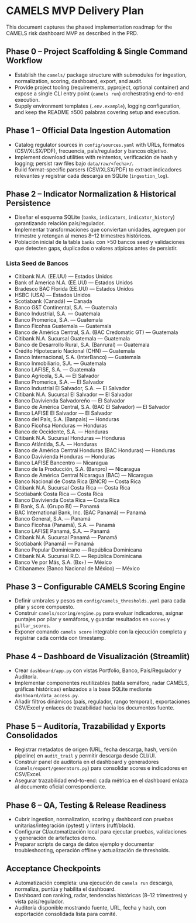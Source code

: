 # CAMELS MVP Delivery Plan

This document captures the phased implementation roadmap for the CAMELS risk dashboard MVP as described in the PRD.

## Phase 0 – Project Scaffolding & Single Command Workflow
- Establish the `camels/` package structure with submodules for ingestion, normalization, scoring, dashboard, export, and audit.
- Provide project tooling (requirements, pyproject, optional container) and expose a single CLI entry point (`camels run`) orchestrating end-to-end execution.
- Supply environment templates (`.env.example`), logging configuration, and keep the README ≤500 palabras covering setup and execution.

## Phase 1 – Official Data Ingestion Automation
- Catalog regulator sources in `config/sources.yaml` with URLs, formatos (CSV/XLSX/PDF), frecuencia, país/regulador y bancos objetivo.
- Implement download utilities with reintentos, verificación de hash y logging; persist raw files bajo `data/raw/<fecha>/`.
- Build format-specific parsers (CSV/XLSX/PDF) to extract indicadores relevantes y registrar cada descarga en SQLite (`ingestion_log`).

## Phase 2 – Indicator Normalization & Historical Persistence
- Diseñar el esquema SQLite (`banks`, `indicators`, `indicator_history`) garantizando relación país/regulador.
- Implementar transformaciones que conviertan unidades, agreguen por trimestre y retengan al menos 8–12 trimestres históricos.
- Población inicial de la tabla `banks` con >50 bancos seed y validaciones que detecten gaps, duplicados o valores atípicos antes de persistir.

### Lista Seed de Bancos
- Citibank N.A. (EE.UU) — Estados Unidos
- Bank of America N.A. (EE.UU) — Estados Unidos
- Bradesco BAC Florida (EE.UU) — Estados Unidos
- HSBC (USA) — Estados Unidos
- Scotiabank (Canadá) — Canada
- Banco G&T Continental, S.A. — Guatemala
- Banco Industrial, S.A. — Guatemala
- Banco Promerica, S.A. — Guatemala
- Banco Ficohsa Guatemala — Guatemala
- Banco de América Central, S.A. (BAC Credomatic GT) — Guatemala
- Citibank N.A. Sucursal Guatemala — Guatemala
- Banco de Desarrollo Rural, S.A. (Banrural) — Guatemala
- Crédito Hipotecario Nacional (CHN) — Guatemala
- Banco Internacional, S.A. (InterBanco) — Guatemala
- Banco Inmobiliario, S.A. — Guatemala
- Banco LAFISE, S.A. — Guatemala
- Banco Agrícola, S.A. — El Salvador
- Banco Promerica, S.A. — El Salvador
- Banco Industrial El Salvador, S.A. — El Salvador
- Citibank N.A. Sucursal El Salvador — El Salvador
- Banco Davivienda Salvadoreño — El Salvador
- Banco de América Central, S.A. (BAC El Salvador) — El Salvador
- Banco LAFISE El Salvador — El Salvador
- Banco del País, S.A. (Banpaís) — Honduras
- Banco Ficohsa Honduras — Honduras
- Banco de Occidente, S.A. — Honduras
- Citibank N.A. Sucursal Honduras — Honduras
- Banco Atlántida, S.A. — Honduras
- Banco de América Central Honduras (BAC Honduras) — Honduras
- Banco Davivienda Honduras — Honduras
- Banco LAFISE Bancentro — Nicaragua
- Banco de la Producción, S.A. (Banpro) — Nicaragua
- Banco de América Central Nicaragua (BAC) — Nicaragua
- Banco Nacional de Costa Rica (BNCR) — Costa Rica
- Citibank N.A. Sucursal Costa Rica — Costa Rica
- Scotiabank Costa Rica — Costa Rica
- Banco Davivienda Costa Rica — Costa Rica
- Bi Bank, S.A. (Grupo BI) — Panamá
- BAC International Bank, Inc. (BAC Panamá) — Panamá
- Banco General, S.A. — Panamá
- Banco Ficohsa (Panamá), S.A. — Panamá
- Banco LAFISE Panamá, S.A. — Panamá
- Citibank N.A. Sucursal Panamá — Panamá
- Scotiabank (Panamá) — Panamá
- Banco Popular Dominicano — República Dominicana
- Citibank N.A. Sucursal R.D. — República Dominicana
- Banco Ve por Más, S.A. (Bx+) — México
- Citibanamex (Banco Nacional de México) — México

## Phase 3 – Configurable CAMELS Scoring Engine
- Definir umbrales y pesos en `config/camels_thresholds.yaml` para cada pilar y score compuesto.
- Construir `camels/scoring/engine.py` para evaluar indicadores, asignar puntajes por pilar y semáforos, y guardar resultados en `scores` y `pillar_scores`.
- Exponer comando `camels score` integrable con la ejecución completa y registrar cada corrida con timestamp.

## Phase 4 – Dashboard de Visualización (Streamlit)
- Crear `dashboard/app.py` con vistas Portfolio, Banco, País/Regulador y Auditoría.
- Implementar componentes reutilizables (tabla semáforo, radar CAMELS, gráficas históricas) enlazados a la base SQLite mediante `dashboard/data_access.py`.
- Añadir filtros dinámicos (país, regulador, rango temporal), exportaciones CSV/Excel y enlaces de trazabilidad hacia los documentos fuente.

## Phase 5 – Auditoría, Trazabilidad y Exports Consolidados
- Registrar metadatos de origen (URL, fecha descarga, hash, versión pipeline) en `audit_trail` y permitir descarga desde CLI/UI.
- Construir panel de auditoría en el dashboard y generadores (`camels/export/generators.py`) para consolidar scores e indicadores en CSV/Excel.
- Asegurar trazabilidad end-to-end: cada métrica en el dashboard enlaza al documento oficial correspondiente.

## Phase 6 – QA, Testing & Release Readiness
- Cubrir ingestion, normalization, scoring y dashboard con pruebas unitarias/integración (pytest) y linters (ruff/black).
- Configurar CI/automatización local para ejecutar pruebas, validaciones y generación de artefactos demo.
- Preparar scripts de carga de datos ejemplo y documentar troubleshooting, operación offline y actualización de thresholds.

## Acceptance Checkpoints
- Automatización completa: una ejecución de `camels run` descarga, normaliza, puntúa y habilita el dashboard.
- Dashboard con ranking, radar, tendencias históricas (8–12 trimestres) y vista país/regulador.
- Auditoría disponible mostrando fuente, URL, fecha y hash, con exportación consolidada lista para comité.
